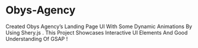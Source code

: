 # Obys-Agency
Created Obys Agency’s Landing Page UI With Some Dynamic Animations By Using Shery.js . This Project Showcases Interactive UI Elements And Good Understanding Of GSAP !
